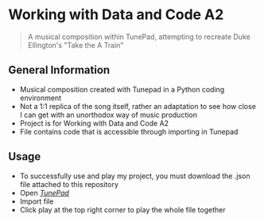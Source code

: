 # Working with Data and Code A2
> A musical composition within TunePad, attempting to recreate Duke Ellington's "Take the A Train"

## General Information
- Musical composition created with Tunepad in a Python coding environment
- Not a 1:1 replica of the song itself, rather an adaptation to see how close I can get with an unorthodox way of music production
- Project is for Working with Data and Code A2
- File contains code that is accessible through importing in Tunepad

## Usage
- To successfully use and play my project, you must download the .json file attached to this repository
- Open [_TunePad_](https://tunepad.com/)
- Import file
- Click play at the top right corner to play the whole file together
